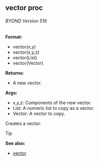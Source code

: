 ## vector proc 
###### BYOND Version 516

**Format:**
+   vector(x,y)
+   vector(x,y,z)
+   vector(List)
+   vector(Vector)
<!-- -->
**Returns:**
+   A new vector.
<!-- -->
**Args:**
+   x,y,z: Components of the new vector.
+   List: A numeric list to copy as a vector.
+   Vector: A vector to copy.


Creates a vector.

> [!TIP] 
> **See also:**
> +   [vector](/ref/vector.md) <!-- -->